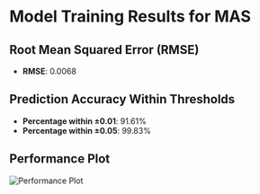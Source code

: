 # Model Training Results for MAS

## Root Mean Squared Error (RMSE)
- **RMSE**: 0.0068

## Prediction Accuracy Within Thresholds
- **Percentage within ±0.01**: 91.61%
- **Percentage within ±0.05**: 99.83%

## Performance Plot
![Performance Plot](../imgs/MAS.png)

